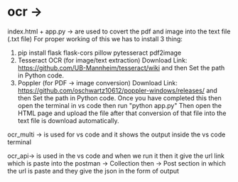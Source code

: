# ocr -> 
index.html + app.py -> are used to covert the pdf and image into the text file (.txt file) 
For proper working of this we has to install 3 thing:
  1. pip install flask flask-cors pillow pytesseract pdf2image
  2. Tesseract OCR (for image/text extraction)
      Download Link: https://github.com/UB-Mannheim/tesseract/wiki and then Set the path in Python code.
  3. Poppler (for PDF → image conversion)
      Download Link: https://github.com/oschwartz10612/poppler-windows/releases/ and then Set the  path in Python code.
Once you have completed this then open the terminal in vs code then run "python app.py"
Then open the HTML page and upload the file after that conversion of that file into the text file is download automatically.

ocr_multi -> is used for vs code  and it shows the output inside the vs code terminal 

ocr_api-> is used in the vs code and when we run it then it give the url link which is paste into the postman -> Collection then -> Post section in which the url is paste and they give the json in the form of output 
